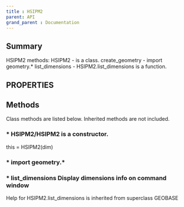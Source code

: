 ```yaml
---
title : HSIPM2
parent: API
grand_parent : Documentation
---
```

## Summary
HSIPM2 methods:
HSIPM2 - is a class.
create_geometry - import geometry.*
list_dimensions - HSIPM2.list_dimensions is a function.
## PROPERTIES
## Methods
Class methods are listed below. Inherited methods are not included.
### * HSIPM2/HSIPM2 is a constructor.
this = HSIPM2(dim)

### * import geometry.*

### * list_dimensions Display dimensions info on command window
Help for HSIPM2.list_dimensions is inherited from superclass GEOBASE

